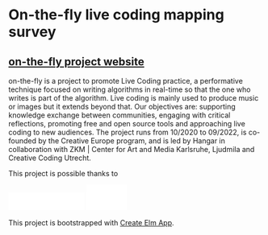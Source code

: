 # On-the-fly live coding mapping survey

 ## [on-the-fly project website](https://onthefly.space/)

 on-the-fly is a project to promote Live Coding practice, a performative technique focused on writing algorithms in real-time so that the one who writes is part of the algorithm. Live coding is mainly used to produce music or images but it extends beyond that. Our objectives are: supporting knowledge exchange between communities, engaging with critical reflections, promoting free and open source tools and approaching live coding to new audiences. The project runs from 10/2020 to 09/2022, is co-founded by the Creative Europe program, and is led by Hangar in collaboration with ZKM | Center for Art and Media Karlsruhe, Ljudmila and Creative Coding Utrecht.

This project is possible thanks to
 
 <img src='public/CCE.png' width=150>

 <img src='public/logo_sci.gif' width=80>

This project is bootstrapped with [Create Elm App](https://github.com/halfzebra/create-elm-app).

